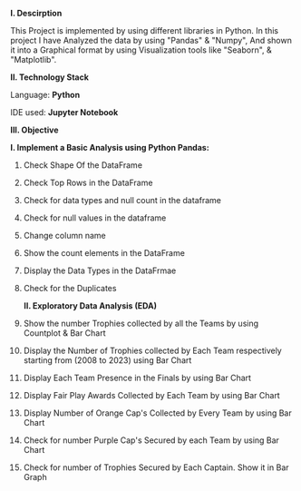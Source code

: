 **I. Descirption**

This Project is implemented by using different libraries in Python. In this project I have Analyzed the data by using "Pandas" & "Numpy", And shown it into a Graphical format by using Visualization tools like "Seaborn", & "Matplotlib".

**II. Technology Stack**

Language: **Python**

IDE used: **Jupyter Notebook**

**III. Objective**

    
**I. Implement a Basic Analysis using Python Pandas:**
       
1. Check Shape Of the DataFrame
       
2. Check Top Rows in the DataFrame
       
3. Check for data types and null count in the dataframe
       
4. Check for null values in the dataframe
       
5. Change column name
       
6. Show the count elements in the DataFrame
       
7. Display the Data Types in the DataFrmae
       
8. Check for the Duplicates

   **II. Exploratory Data Analysis (EDA)**

1. Show the number Trophies collected by all the Teams by using Countplot & Bar Chart

2. Display the Number of Trophies collected by Each Team respectively starting from (2008 to 2023) using Bar Chart

3. Display Each Team Presence in the Finals by using Bar Chart

4. Display Fair Play Awards Collected by Each Team by using Bar Chart

5. Display Number of Orange Cap's Collected by Every Team by using Bar Chart

6. Check for number Purple Cap's Secured by each Team by using Bar Chart

7. Check for number of Trophies Secured by Each Captain. Show it in Bar Graph
